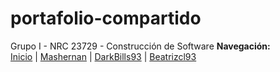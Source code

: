 # portafolio-compartido
Grupo I - NRC 23729 - Construcción de Software
**Navegación:**  
[Inicio](index.md) | [Mashernan](usuarios/Mashernan/index.md) | [DarkBills93](usuarios/DarkBills93/index.md) | [Beatrizcl93](usuarios/Beatrizcl93/index.md) 

